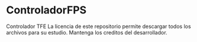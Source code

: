 # ControladorFPS
Controlador TFE
La licencia de este repositorio permite descargar todos los archivos para su estudio.
Mantenga los creditos del desarrollador.
